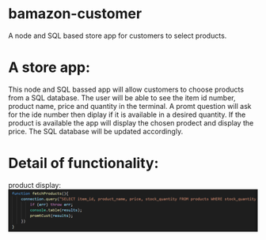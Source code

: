 # bamazon-customer

A node and SQL based store app for customers to select products.

# A store app:

This node and SQL bassed app will allow customers to choose products from a SQL database. The user will be able to see the item id number, product name, price and quantity in the terminal. A promt question will ask for the ide number then diplay if it is available in a desired quantity. If the product is available the app will display the chosen prodect and display the price. The SQL database will be updated accordingly.

# Detail of functionality:

product display:
![display](images/bamazonProductDisplay.PNG)
